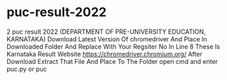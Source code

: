 # puc-result-2022
2 puc result 2022 (DEPARTMENT OF PRE-UNIVERSITY EDUCATION, KARNATAKA)
Download Latest Version Of chromedriver And Place In Downloaded Folder And Replace With Your Regsiter No In Line 8 These Is Karnataka Result Website https://chromedriver.chromium.org/ After Download Extract That File And Place To The Folder open cmd and enter puc.py or puc
